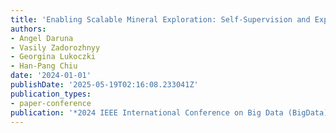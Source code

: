 ```yaml
---
title: 'Enabling Scalable Mineral Exploration: Self-Supervision and Explainability'
authors:
- Angel Daruna
- Vasily Zadorozhnyy
- Georgina Lukoczki
- Han-Pang Chiu
date: '2024-01-01'
publishDate: '2025-05-19T02:16:08.233041Z'
publication_types:
- paper-conference
publication: '*2024 IEEE International Conference on Big Data (BigData)*'
---
```

